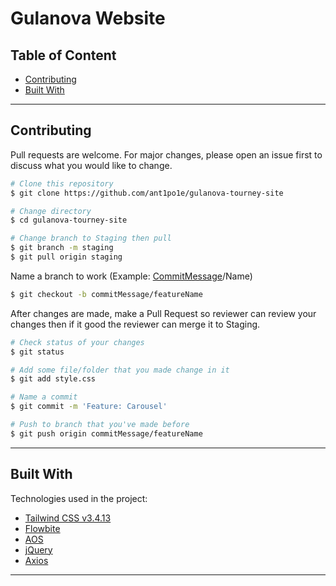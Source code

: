 # Gulanova Website


## Table of Content
- [Contributing](#contributing)
- [Built With](#built-with)

---
## Contributing
Pull requests are welcome. For major changes, please open an issue first
to discuss what you would like to change.

```bash
# Clone this repository
$ git clone https://github.com/ant1po1e/gulanova-tourney-site

# Change directory
$ cd gulanova-tourney-site

# Change branch to Staging then pull
$ git branch -m staging
$ git pull origin staging
```

Name a branch to work (Example: [CommitMessage](https://www.freecodecamp.org/news/how-to-write-better-git-commit-messages/#:~:text=The%20commit%20type%20can%20include%20the%20following%3A)/Name)
```bash
$ git checkout -b commitMessage/featureName
```
After changes are made, make a Pull Request so reviewer can review your changes then if it good the reviewer can merge it to Staging.

```bash
# Check status of your changes
$ git status

# Add some file/folder that you made change in it
$ git add style.css

# Name a commit
$ git commit -m 'Feature: Carousel'

# Push to branch that you've made before
$ git push origin commitMessage/featureName
```
---


## Built With
Technologies used in the project:
- [Tailwind CSS v3.4.13](https://tailwindcss.com)
- [Flowbite](https://flowbite.com)
- [AOS](https://michalsnik.github.io/aos/)
- [jQuery](https://jquery.com)
- [Axios](https://axios-http.com/)
---
